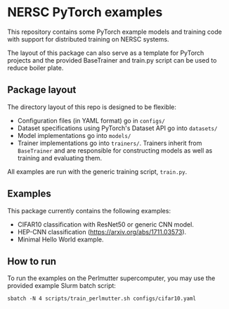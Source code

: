 # NERSC PyTorch examples

This repository contains some PyTorch example models and training code
with support for distributed training on NERSC systems.

The layout of this package can also serve as a template for PyTorch
projects and the provided BaseTrainer and train.py script can be used to
reduce boiler plate.

## Package layout

The directory layout of this repo is designed to be flexible:
- Configuration files (in YAML format) go in `configs/`
- Dataset specifications using PyTorch's Dataset API go into `datasets/`
- Model implementations go into `models/`
- Trainer implementations go into `trainers/`. Trainers inherit from
  `BaseTrainer` and are responsible for constructing models as well as training
  and evaluating them.

All examples are run with the generic training script, `train.py`.

## Examples

This package currently contains the following examples:
- CIFAR10 classification with ResNet50 or generic CNN model.
- HEP-CNN classification (https://arxiv.org/abs/1711.03573).
- Minimal Hello World example.

## How to run

To run the examples on the Perlmutter supercomputer, you may use the
provided example Slurm batch script:

`sbatch -N 4 scripts/train_perlmutter.sh configs/cifar10.yaml`
